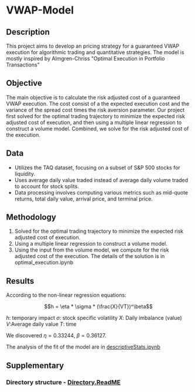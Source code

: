 # VWAP-Model

## Description

This project aims to develop an pricing strategy for a guaranteed VWAP execution for algorithmic trading and quantitative strategies. The model is mostly inspired by Almgren-Chriss "Optimal Execution in Portfolio Transactions"

## Objective

The main objective is to calculate the risk adjusted cost of a guaranteed VWAP execution. The cost consist of a the expected execution cost and the variance of the spread cost times the risk aversion parameter. Our project first solved for the optimal trading trajectory to minimize the expected risk adjusted cost of execution, and then using a multiple linear regression to construct a volume model. Combined, we solve for the risk adjusted cost of the execution. 

## Data

- Utilizes the TAQ dataset, focusing on a subset of S&P 500 stocks for liquidity.
- Uses average daily value traded instead of average daily volume traded to account for stock splits.
- Data processing involves computing various metrics such as mid-quote returns, total daily value, arrival price, and terminal price.

## Methodology
1. Solved for the optimal trading trajectory to minimize the expected risk adjusted cost of execution.
2. Using a multiple linear regression to construct a volume model.
3. Using the input from the volume model, we compute for the risk adjusted cost of the execution.
The details of the solution is in optimal_execution.ipynb

## Results
According to the non-linear regression equations:

$$h = \eta * \sigma * (\frac{X}{VT})^\beta$$

$h$: temporary impact
$\sigma$: stock specific volatility
$X$: Daily imbalance (value)
$V$:Average daily value 
$T$: time

We discovered $\eta = 0.33244$, $\beta = 0.36127$.

The analysis of the fit of the model are in [descriptiveStats.ipynb](https://github.com/ssnyu/Market-Impact-Model/blob/main/descriptiveStats.ipynb)



## Supplementary 

### Directory structure - [Directory.ReadME](https://github.com/ssnyu/Market-Impact-Model/blob/main/Directory.md)

